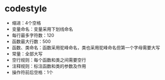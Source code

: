 # codestyle

- 缩进：4个空格
- 变量命名：变量采用下划线命名
- 每行最多字符数：120
- 函数最大行数：500
- 函数、类命名：函数采用驼峰命名，类也采用驼峰命名但第一个字母需要大写
- 常量：全部大写
- 空行规则：每个函数和类之间需要空行
- 注释规则：标注函数和类的参数及作用
- 操作符前后空格：1个



